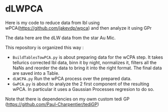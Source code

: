 # dLWPCA

Here is my code to reduce data from lbl using wPCA(https://github.com/jakevdp/wpca) and then analyze it using GPr

The data here are the dLW data from the star Au Mic. 

This repository is organized this way : 

  - `BuildTablesTowPCA.py` is about preparing data for the wCPA step. It takes tellurics corrected lbl data, binn it by night, normalizes it, filters all the NaNs and reorder the data to bring it into the right format. The final data are saved into a Table.
  - `dLWCPA.py` Run the wPCA process over the prepared data.
  - `GwPCA.py` is about to analyze the 2 first component of the resulting wPCA. In particular it uses a Gaussian Processes regresion to do so. 


Note that there is dependencies on my owm custom tedi GP (https://github.com/Paul-Charpentier/tediGP)
